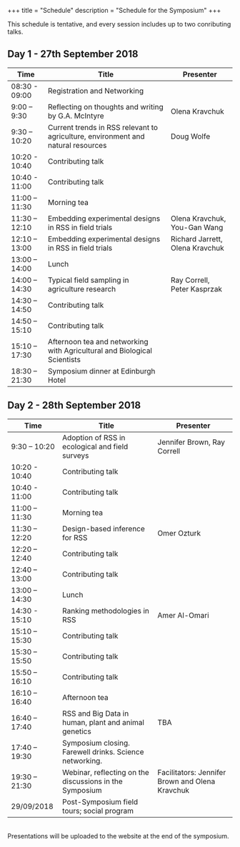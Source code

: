 +++
title = "Schedule"
description = "Schedule for the Symposium"
+++

This schedule is tentative, and every session includes up to two conributing talks.

## Day 1 - 27th September 2018

 Time | Title | Presenter 
------ | ------- | -------
08:30 - 09:00 | Registration and Networking | 
9:00 – 9:30 | Reflecting on thoughts and writing by G.A. McIntyre | Olena Kravchuk
9:30 – 10:20 | Current trends in RSS relevant to agriculture, environment and natural resources | Doug Wolfe
10:20 - 10:40 | Contributing talk |
10:40 - 11:00 | Contributing talk |
11:00 – 11:30 | Morning tea
11:30 – 12:10 | Embedding experimental designs in RSS in field trials | Olena Kravchuk, You-Gan Wang
12:10 – 13:00 | Embedding experimental designs in RSS in field trials | Richard Jarrett, Olena Kravchuk
13:00 – 14:00 | Lunch 
14:00 – 14:30 | Typical field sampling in agriculture research | Ray Correll, Peter Kasprzak
14:30 – 14:50 | Contributing talk |
14:50 – 15:10 | Contributing talk |
15:10 – 17:30 | Afternoon tea and networking with Agricultural and Biological Scientists
18:30 – 21:30 | Symposium dinner at Edinburgh Hotel

## Day 2 - 28th September 2018

 Time | Title | Presenter 
------ | ------- | -------
9:30 – 10:20 | Adoption of RSS in ecological and field surveys | Jennifer Brown, Ray Correll
10:20 - 10:40 | Contributing talk |
10:40 - 11:00 | Contributing talk |
11:00 – 11:30 | Morning tea 
11:30 – 12:20 | Design-based inference for RSS | Omer Ozturk
12:20 – 12:40 | Contributing talk |
12:40 – 13:00 | Contributing talk |
13:00 – 14:30 | Lunch 
14:30 - 15:10 | Ranking methodologies in RSS | Amer Al-Omari
15:10 – 15:30 | Contributing talk |
15:30 – 15:50 | Contributing talk |
15:50 – 16:10 | Contributing talk |
16:10 – 16:40 | Afternoon tea
16:40 – 17:40 | RSS and Big Data in human, plant and animal genetics | TBA
17:40 – 19:30 | Symposium closing. Farewell drinks. Science networking.
19:30 – 21:30 | Webinar, reflecting on the discussions in the Symposium | Facilitators: Jennifer Brown and Olena Kravchuk
29/09/2018 | Post-Symposium field tours; social program
<br>
Presentations will be uploaded to the website at the end of the symposium.